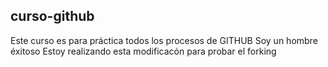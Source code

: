 ## curso-github
Este curso es para práctica todos los procesos de GITHUB 
Soy un hombre éxitoso 
Estoy realizando esta modificacón para probar el forking
